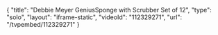 {
    "title": "Debbie Meyer GeniusSponge with Scrubber  Set of 12",
    "type": "solo",
    "layout": "iframe-static",
    "videoId": "112329271",
    "url": "\/tvpembed\/112329271"
}